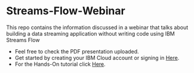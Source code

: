 # Streams-Flow-Webinar
This repo contains the information discussed in a webinar that talks about building a data streaming application without writing code using IBM Streams Flow

- Feel free to check the PDF presentation uploaded. </br>
- Get started by creating your IBM Cloud account or signing in [Here](http://ibm.biz/StreamsFlow). </br>
- For the Hands-On tutorial click [Here](http://ibm.biz/StreamsFlowLab).
